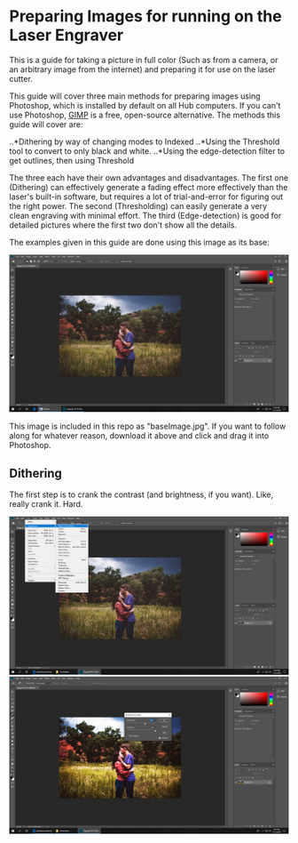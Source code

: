 Preparing Images for running on the Laser Engraver
======

This is a guide for taking a picture in full color (Such as from a camera, or an arbitrary image from the internet) and preparing it for use on the laser cutter.

This guide will cover three main methods for preparing images using Photoshop, which is installed by default on all Hub computers. If you can't use Photoshop, [GIMP](https://www.gimp.org/) is a free, open-source alternative. The methods this guide will cover are:

..*Dithering by way of changing modes to Indexed
..*Using the Threshold tool to convert to only black and white.
..*Using the edge-detection filter to get outlines, then using Threshold

The three each have their own advantages and disadvantages. The first one (Dithering) can effectively generate a fading effect more effectively than the laser's built-in software, but requires a lot of trial-and-error for figuring out the right power. The second (Thresholding) can easily generate a very clean engraving with minimal effort. The third (Edge-detection) is good for detailed pictures where the first two don't show all the details.

The examples given in this guide are done using this image as its base:

![Base](./Screenshots/Base.png)

This image is included in this repo as "baseImage.jpg". If you want to follow along for whatever reason, download it above and click and drag it into Photoshop.

Dithering
------
The first step is to crank the contrast (and brightness, if you want). Like, really crank it. Hard.

![Getting there](./Screenshots/contrast1.png)
![Being there](./Screenshots/contrast2.png)

